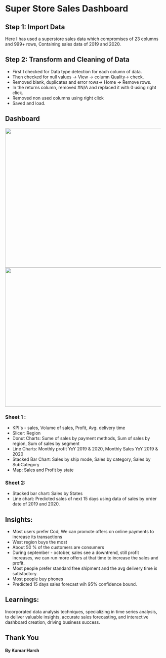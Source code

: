 # Super Store Sales Dashboard

## Step 1: Import Data

Here I has used a superstore sales data which compromises of 23 columns and 999+ rows, Containing sales data of 2019 and 2020.


## Step 2: Transform and Cleaning of Data

- First I checked for Data type detection for each column of data.
- Then checked for null values -> View -> column Quality-> check.
- Removed blank, duplicates and error rows-> Home -> Remove rows.
- In the returns column, removed #N/A and replaced it with 0 using right click.
- Removed non used columns using right click
- Saved and load.



## Dashboard


 <img src="https://github.com/khchoudhary8/biDashboard/assets/76583677/ee60c211-0ad8-497b-8380-7242a2959ddc.jpg" width="780" height="450">  
 
 <img src="https://github.com/khchoudhary8/biDashboard/assets/76583677/9fdd7062-ab3d-456b-ac4e-79c934b66860.jpg" width="780" height="450">

### Sheet 1 :

- KPI's - sales, Volume of sales, Profit, Avg. delivery time
- Slicer: Region
- Donut Charts: Sume of sales by payment methods, Sum of sales by region, Sum of sales by segment
- Line Charts: Monthly profit YoY 2019 & 2020, Monthly Sales YoY 2019 & 2020
- Stacked Bar Chart: Sales by ship mode, Sales by category, Sales by SubCategory
- Map: Sales and Profit by state


### Sheet 2:

- Stacked bar chart: Sales by States
-  Line chart: Predicted sales of next 15 days using data of sales by order date of 2019 and 2020.

## Insights: 

- Most users prefer Cod, We can promote offers on online payments to increase its transactions
- West region buys the most
- About 50 % of the customers are consumers
- During september - october, sales see a downtrend, still profit increases, we can run more offers at that time to increase the sales and profit.
- Most people prefer standard free shipment and the avg delivery time is satisfactory.
- Most people buy phones
- Predicted 15 days sales forecast wih 95% confidence bound.


## Learnings:

Incorporated data analysis techniques, specializing in time series analysis, to deliver valuable insights, accurate sales forecasting, and interactive dashboard creation, driving business success.


## Thank You
#### By Kumar Harsh
